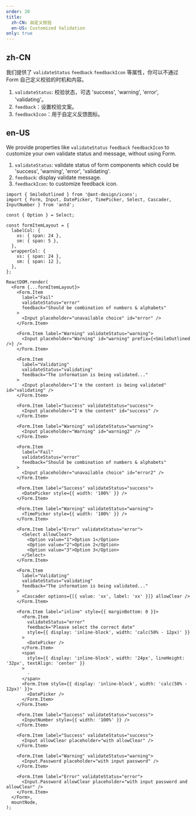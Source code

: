 ```yaml
---
order: 20
title:
  zh-CN: 自定义校验
  en-US: Customized Validation
only: true
---
```


## zh-CN

我们提供了 `validateStatus` `feedback` `feedbackIcon` 等属性，你可以不通过 Form 自己定义校验的时机和内容。

1. `validateStatus`: 校验状态，可选 'success', 'warning', 'error', 'validating'。
2. `feedback`：设置校验文案。
3. `feedbackIcon`：用于自定义反馈图标。

## en-US

We provide properties like `validateStatus` `feedback` `feedbackIcon` to customize your own validate status and message, without using Form.

1. `validateStatus`: validate status of form components which could be 'success', 'warning', 'error', 'validating'.
2. `feedback`: display validate message.
3. `feedbackIcon`: to customize feedback icon.

```tsx
import { SmileOutlined } from '@ant-design/icons';
import { Form, Input, DatePicker, TimePicker, Select, Cascader, InputNumber } from 'antd';

const { Option } = Select;

const formItemLayout = {
  labelCol: {
    xs: { span: 24 },
    sm: { span: 5 },
  },
  wrapperCol: {
    xs: { span: 24 },
    sm: { span: 12 },
  },
};

ReactDOM.render(
  <Form {...formItemLayout}>
    <Form.Item
      label="Fail"
      validateStatus="error"
      feedback="Should be combination of numbers & alphabets"
    >
      <Input placeholder="unavailable choice" id="error" />
    </Form.Item>

    <Form.Item label="Warning" validateStatus="warning">
      <Input placeholder="Warning" id="warning" prefix={<SmileOutlined />} />
    </Form.Item>

    <Form.Item
      label="Validating"
      validateStatus="validating"
      feedback="The information is being validated..."
    >
      <Input placeholder="I'm the content is being validated" id="validating" />
    </Form.Item>

    <Form.Item label="Success" validateStatus="success">
      <Input placeholder="I'm the content" id="success" />
    </Form.Item>

    <Form.Item label="Warning" validateStatus="warning">
      <Input placeholder="Warning" id="warning2" />
    </Form.Item>

    <Form.Item
      label="Fail"
      validateStatus="error"
      feedback="Should be combination of numbers & alphabets"
    >
      <Input placeholder="unavailable choice" id="error2" />
    </Form.Item>

    <Form.Item label="Success" validateStatus="success">
      <DatePicker style={{ width: '100%' }} />
    </Form.Item>

    <Form.Item label="Warning" validateStatus="warning">
      <TimePicker style={{ width: '100%' }} />
    </Form.Item>

    <Form.Item label="Error" validateStatus="error">
      <Select allowClear>
        <Option value="1">Option 1</Option>
        <Option value="2">Option 2</Option>
        <Option value="3">Option 3</Option>
      </Select>
    </Form.Item>

    <Form.Item
      label="Validating"
      validateStatus="validating"
      feedback="The information is being validated..."
    >
      <Cascader options={[{ value: 'xx', label: 'xx' }]} allowClear />
    </Form.Item>

    <Form.Item label="inline" style={{ marginBottom: 0 }}>
      <Form.Item
        validateStatus="error"
        feedback="Please select the correct date"
        style={{ display: 'inline-block', width: 'calc(50% - 12px)' }}
      >
        <DatePicker />
      </Form.Item>
      <span
        style={{ display: 'inline-block', width: '24px', lineHeight: '32px', textAlign: 'center' }}
      >
        -
      </span>
      <Form.Item style={{ display: 'inline-block', width: 'calc(50% - 12px)' }}>
        <DatePicker />
      </Form.Item>
    </Form.Item>

    <Form.Item label="Success" validateStatus="success">
      <InputNumber style={{ width: '100%' }} />
    </Form.Item>

    <Form.Item label="Success" validateStatus="success">
      <Input allowClear placeholder="with allowClear" />
    </Form.Item>

    <Form.Item label="Warning" validateStatus="warning">
      <Input.Password placeholder="with input password" />
    </Form.Item>

    <Form.Item label="Error" validateStatus="error">
      <Input.Password allowClear placeholder="with input password and allowClear" />
    </Form.Item>
  </Form>,
  mountNode,
);
```
